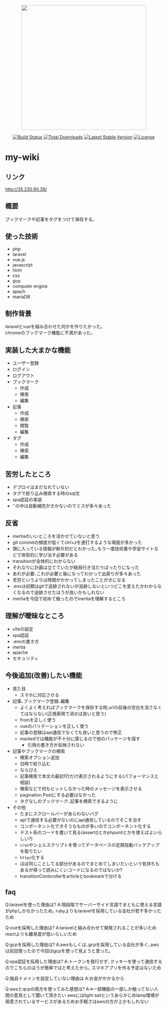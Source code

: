 <p align="center"><a href="https://laravel.com" target="_blank"><img src="https://raw.githubusercontent.com/laravel/art/master/logo-lockup/5%20SVG/2%20CMYK/1%20Full%20Color/laravel-logolockup-cmyk-red.svg" width="400"></a></p>

<p align="center">
<a href="https://travis-ci.org/laravel/framework"><img src="https://travis-ci.org/laravel/framework.svg" alt="Build Status"></a>
<a href="https://packagist.org/packages/laravel/framework"><img src="https://img.shields.io/packagist/dt/laravel/framework" alt="Total Downloads"></a>
<a href="https://packagist.org/packages/laravel/framework"><img src="https://img.shields.io/packagist/v/laravel/framework" alt="Latest Stable Version"></a>
<a href="https://packagist.org/packages/laravel/framework"><img src="https://img.shields.io/packagist/l/laravel/framework" alt="License"></a>
</p>

# my-wiki
## リンク
http://35.230.90.39/

## 概要
ブックマークや記事をタグをつけて保存する｡

## 使った技術
* php
* laravel
* vue.js
* javascript
* html
* css
* gcp
* computer engine
* apach
* mariaDB

## 制作背景
laravelとvueを組み合わせた何かを作りたかった｡  
chromeのブックマーク機能に不満があった｡  

## 実装した大まかな機能
* ユーザー登録
* ログイン
* ログアウト
* ブックマーク
    * 作成
    * 検索
    * 編集
* 記事
    * 作成
    * 検索
    * 閲覧
    * 編集
* タグ
    * 作成
    * 検索
    * 編集
## 苦労したところ
* デプロイはまだなれていない
* タグで絞り込み検索する時のsql文
* spa認証の実装
* ''の中は自動補完がきかないのでミスが多々あった

## 反省
* inertiaのいいところを活かせていないと思う
* git commitの頻度が低くてctrl+zを連打するような場面が多かった
* 頭に入っている情報が断片的だとわかった｡もう一度技術書や学習サイトなどで体型的に学び治す必要がある
* transitionが全体的にわからない
* それなりに計画は立てていたが結局行き当たりばったりになった
* あれが必要､これが必要と後になってわかって出戻りが多々あった
* 苦労というよりは時間がかかってしまったことがきになる
* .envは初期はgitで追跡されないが追跡しないといつどこを変えたかわからなくなるので追跡させたほうが良いかもしれない
* inertiaを今回で初めて触ったのでinertiaを理解するところ

## 理解が曖昧なところ
* viteの設定
* spa認証
* .envの書き方
* inertia
* apache
* セキュリティ

## 今後追加(改善)したい機能
* 見た目
    * スマホに対応させる
* 記事､ブックマーク登録､編集
    * よくよく考えればブックマークを保存する時,urlの前後の空白を消さなくてはならない(正規表現で消せば良いと思う)
    * fromを正しく使う
    * vueのバリデーションを正しく使う
    * 記事の登録はapi通信でなくても良いと思うので修正
    * markedでは機能が不十分に感じるので他のパッケージを探す
        * 引用の書き方が反映されない
* 記事やブックマークの検索
    * 検索オプション追加
    * 日時で絞り込む
    * ならびえ
    * 記事検索で本文の最初1行だけ表示されるようにする(パフォーマンスと相談)
    * 検索などで何もヒットしなかった時のメッセージを表示させる
    * pagination Postにする必要はなかった
    * タグなしのブックマーク､記事を検索できるように
* その他
    * たまにスクロールバーがあらわないバグ
    * apiで通信する必要がないのにapi通信しているのでそこを治す
    * コンポーネント化できそうなものが多いのでコンポーネント化する
    * テスト系のコードを書いて見る(assert()とかphpunitとかを使えばよいらしい?)
    * `cron`やシェルスクリプトを使ってデータベースの定期自動バックアップを取りたい
    * `https`化する
    * ほぼ同じことしてる部分があるのでまとめてしまいたいという気持ちもあるが帰って読みにくいコードになるのではないか?
    * transitionContorollerをarticleとbookmarkで分ける

## faq
Q:laravelを使った理由は?
A:現段階でサーバーサイド言語でまともに使える言語がphpしかなかったため｡
  rubyよりもlaravelを採用している会社が若干多かったため

Q:vueを採用した理由は?
A:laravelと組み合わせて開発されることが多いため
  reactよりも難易度が低いらしいため

Q:gcpを採用した理由は?
A:awsもしくは､gcpを採用している会社が多く､awsは前回使ったので今回はgcpを使って見ようと思った｡

Q:spa認証を採用した理由は?
A:トークンを発行せず､クッキーを使って通信するのでこちらのほうが簡単ではと考えたから｡
スマホアプリを作る予定はないため

Q:独自ドメインを設定していない理由は
A:お金がかかるから

Q:awsとqcpの両方を使ってみた感想は?
A:※一部機能の一部しか触ってない人間の意見として聞いて頂きたい
  awsにはlight sailというあらかじめlamp環境が用意されているサービスがあるためお手軽さはawsの方が上かもしれない

